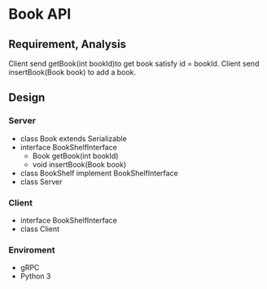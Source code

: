 # Book API

## Requirement, Analysis

Client send getBook(int bookId)to get book satisfy id = bookId.
Client send insertBook(Book book) to add a book.
## Design

### Server
- class Book extends Serializable
- interface BookShelfInterface
    * Book getBook(int bookId)
    * void insertBook(Book book)
- class BookShelf implement BookShelfInterface
- class Server

### Client
- interface BookShelfInterface
- class Client

### Enviroment
- gRPC
- Python 3


